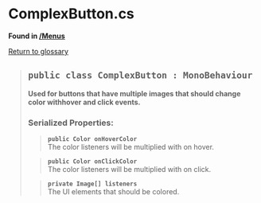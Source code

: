 # ComplexButton.cs
**Found in [/Menus](../BALLISTIC/Assets/Scripts/Menus/ComplexButton.cs)**

[Return to glossary](Glossary.md)


> ## `public class ComplexButton : MonoBehaviour`
> **Used for buttons that have multiple images that should change color withhover and click events.**
> 
> ### **Serialized Properties:**
>> **`public Color onHoverColor`**\
>> The color listeners will be multiplied with on hover.
> 
>> **`public Color onClickColor`**\
>> The color listeners will be multiplied with on click.
> 
>> **`private Image[] listeners`**\
>> The UI elements that should be colored.
> 

